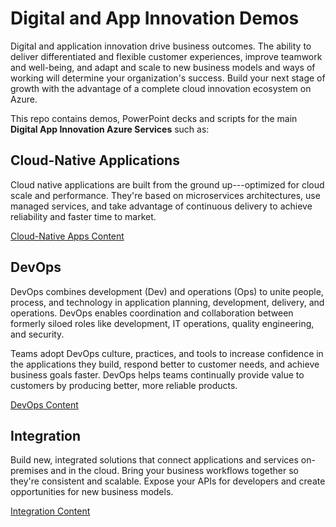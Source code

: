Digital and App Innovation Demos
================================

Digital and application innovation drive business outcomes. The ability to deliver differentiated and flexible customer experiences, improve teamwork and well-being, and adapt and scale to new business models and ways of working will determine your organization's success. Build your next stage of growth with the advantage of a complete cloud innovation ecosystem on Azure.

This repo contains demos, PowerPoint decks and scripts for the main **Digital App Innovation Azure Services** such as:

Cloud-Native Applications
-------------------------

Cloud native applications are built from the ground up---optimized for cloud scale and performance. They're based on microservices architectures, use managed services, and take advantage of continuous delivery to achieve reliability and faster time to market.

[Cloud-Native Apps Content](https://github.com/Evilazaro/DigitalAppInnovation-Demos/tree/main/Cloud-Native)

DevOps
------

DevOps combines development (Dev) and operations (Ops) to unite people, process, and technology in application planning, development, delivery, and operations. DevOps enables coordination and collaboration between formerly siloed roles like development, IT operations, quality engineering, and security.

Teams adopt DevOps culture, practices, and tools to increase confidence in the applications they build, respond better to customer needs, and achieve business goals faster. DevOps helps teams continually provide value to customers by producing better, more reliable products.

[DevOps Content](https://github.com/Evilazaro/DigitalAppInnovation-Demos/tree/main/DevOps)

Integration
-----------

Build new, integrated solutions that connect applications and services on-premises and in the cloud. Bring your business workflows together so they're consistent and scalable. Expose your APIs for developers and create opportunities for new business models.

[Integration Content](https://github.com/Evilazaro/DigitalAppInnovation-Demos/tree/main/Integration)